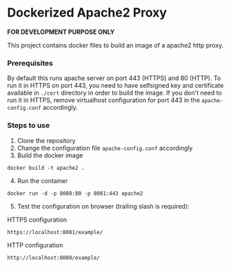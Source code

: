# Dockerized Apache2 Proxy

**FOR DEVELOPMENT PURPOSE ONLY**

This project contains docker files to build an image of a apache2 http proxy.

### Prerequisites

By default this runs apache server on port 443 (HTTPS) and 80 (HTTP). To run it in HTTPS on port 443, you need to have selfsigned key and certificate available in `./cert` directory in order to build the image. If you don't need to run it in HTTPS, remove virtualhost configuration for port 443 in the `apache-config.conf` accordingly.

### Steps to use 

1. Clone the repository
2. Change the configuration file `apache-config.conf` accordingly
3. Build the docker image
```
docker build -t apache2 .
```
4. Run the container
```
docker run -d -p 8080:80 -p 8081:443 apache2
```
5. Test the configuration on browser (trailing slash is required):

HTTPS configuration
```
https://localhost:8081/example/
```

HTTP configuration
```
http://localhost:8080/example/
```